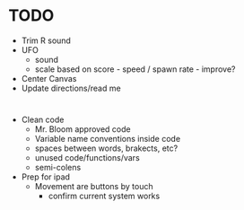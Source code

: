 # TODO
- Trim R sound
- UFO
    - sound
    - scale based on score - speed / spawn rate - improve?
- Center Canvas
- Update directions/read me
#
- Clean code
    - Mr. Bloom approved code
    - Variable name conventions inside code
    - spaces between words, brakects, etc?
    - unused code/functions/vars
    - semi-colens
- Prep for ipad
    - Movement are buttons by touch
        - confirm current system works
#
